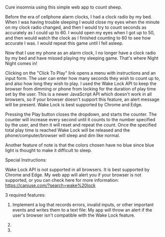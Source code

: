 Cure insomnia using this simple web app to count sheep. 

Before the era of cellphone alarm clocks, I had a clock radio by my bed.  When I was having trouble sleeping I would close my eyes when the minute on my clock radio changed, and then I would try to count seconds as accurately as I could up to 60.  I would open my eyes when I got up to 50, and then would watch the clock as I finished counting to 60 to see how accurate I was.  I would repeat this game until I fell asleep.

Now that I use my phone as an alarm clock, I no longer have a clock radio by my bed and have missed playing my sleeping game.  That's where Night Night comes in!

Clicking on the "Click To Play" link opens a menu with instructions and an input form.  The user can enter how many seconds they wish to count up to, and also how long they wish to play.  I used the Wake Lock API to keep the browser from dimming or phone from locking for the duration of play time set by the user.  This is a newer JavaScript API which doesn't work in all browsers, so if your browser doesn't support this feature, an alert message will be present. Wake Lock is best supported by Chrome and Edge.

Pressing the Play button closes the dropdown, and starts the counter.  The counter will increase every second until it counts to the number specified by the user, and then it will reset and repeat the count.  Once the specified total play time is reached Wake Lock will be released and the phone/computer/browser will sleep and dim like normal.

Another feature of note is that the colors chosen have no blue since blue light is thought to make it difficult to sleep.

Special Instructions:

Wake Lock API is not supported in all browsers.  It is best supported by Chrome and Edge.  My web app will alert you if your browser is not supported, or you can check here for more information: https://caniuse.com/?search=wake%20lock

3 required features:

1. Implement a log that records errors, invalid inputs, or other important events and writes them to a text file:  My app will throw an alert if the user's browser isn't compatible with the Wake Lock feature.

2.
3.

